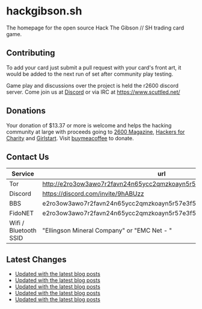 # hackgibson.sh
The homepage for the open source Hack The Gibson // SH trading card game.


## Contributing

To add your card just submit a pull request with your card's front art, it would be added to the next run of set after community play testing.

Game play and discussions over the project is held the r2600 discord server. Come join us at [Discord](https://discord.com/invite/9hABUzz) or via IRC at https://www.scuttled.net/


## Donations

Your donation of $13.37 or more is welcome and helps the hacking community at large with proceeds going to [2600 Magazine](https://2600.com/), [Hackers for Charity](https://hackersforcharity.org) and [Girlstart](https://girlstart.org).  Visit [buymeacoffee](https://www.buymeacoffee.com/hackgibson.sh) to donate.


## Contact Us

Service | url
-|-
Tor | http://e2ro3ow3awo7r2favn24n65ycc2qmzkoayn5r57e3f56nvjwdcgg32ad.onion
Discord | https://discord.com/invite/9hABUzz
BBS | e2ro3ow3awo7r2favn24n65ycc2qmzkoayn5r57e3f56nvjwdcgg32ad.onion:23
FidoNET | e2ro3ow3awo7r2favn24n65ycc2qmzkoayn5r57e3f56nvjwdcgg32ad.onion:24554
Wifi / Bluetooth SSID | "Ellingson Mineral Company" or "EMC Net - <fidonet address>"

## Latest Changes
<!-- BLOG-POST-LIST:START -->
- [Updated with the latest blog posts](https://github.com/DFW2600/hackgibson.sh/commit/bab7f7b3a99cab7e42a36a2a75d9c62b94508e65)
- [Updated with the latest blog posts](https://github.com/DFW2600/hackgibson.sh/commit/4809c37c719d247c5e0af44f024c84cdb46e2642)
- [Updated with the latest blog posts](https://github.com/DFW2600/hackgibson.sh/commit/15f7dcb68dc61c13b0289548f44c4ba22b9e331f)
- [Updated with the latest blog posts](https://github.com/DFW2600/hackgibson.sh/commit/0ee5d4d94ca5cff2df28a9e8af88a2af479c7a8b)
- [Updated with the latest blog posts](https://github.com/DFW2600/hackgibson.sh/commit/65a94472be229b58115ad40564af9a61067028b9)
<!-- BLOG-POST-LIST:END -->
